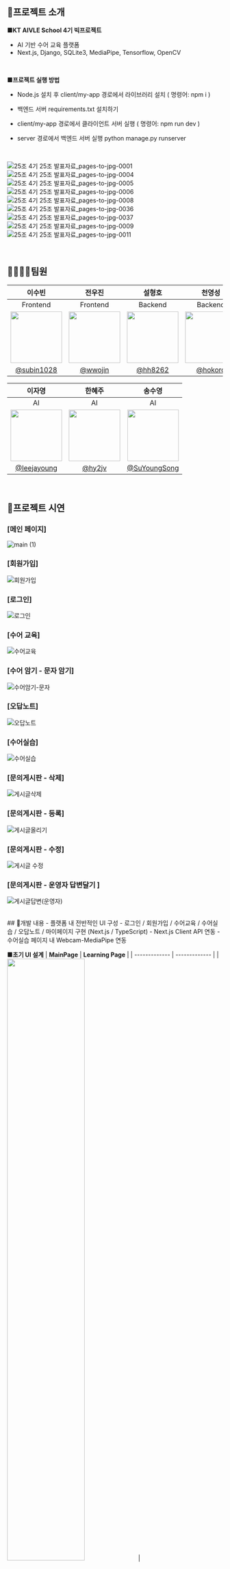 
## 📌프로젝트 소개
**■KT AIVLE School 4기 빅프로젝트**
- AI 기반 수어 교육 플랫폼
- Next.js, Django, SQLite3, MediaPipe, Tensorflow, OpenCV
<!-- - ✉️officialrossetta@gmail.com -->


<br>


**■프로젝트 실행 방법**
 - Node.js 설치 후 client/my-app 경로에서 라이브러리 설치 ( 명령어: npm i )
 - 백엔드 서버 requirements.txt 설치하기
 - client/my-app 경로에서 클라이언트 서버 실행 ( 명령어: npm run dev )
 - server 경로에서 백엔드 서버 실행 python manage.py runserver

   </br>
![25조  4기 25조 발표자료_pages-to-jpg-0001](https://github.com/SuYoungSong/Rossetta/assets/98371516/191749c3-8dce-4f6d-b868-fb64b596d811)
![25조  4기 25조 발표자료_pages-to-jpg-0004](https://github.com/SuYoungSong/Rossetta/assets/98371516/dcb4ca23-f4d3-4d47-a73b-9e21395b57c9)
![25조  4기 25조 발표자료_pages-to-jpg-0005](https://github.com/SuYoungSong/Rossetta/assets/98371516/8bdb0f67-7574-4496-9db4-b182f010f90f)
![25조  4기 25조 발표자료_pages-to-jpg-0006](https://github.com/SuYoungSong/Rossetta/assets/98371516/d82e6c83-97bd-439b-8b41-ca9b56d42fc7)
![25조  4기 25조 발표자료_pages-to-jpg-0008](https://github.com/SuYoungSong/Rossetta/assets/98371516/75f10642-46c0-476c-a2b5-a1f4b63f2bed)
![25조  4기 25조 발표자료_pages-to-jpg-0036](https://github.com/SuYoungSong/Rossetta/assets/98371516/ac089b75-07a9-4d7b-9385-72fbf41c4ae8)
![25조  4기 25조 발표자료_pages-to-jpg-0037](https://github.com/SuYoungSong/Rossetta/assets/98371516/9ef4140c-f11b-4be3-96d9-13ea5fbf6def)
![25조  4기 25조 발표자료_pages-to-jpg-0009](https://github.com/SuYoungSong/Rossetta/assets/98371516/6f62066e-8883-4e4d-b2b4-629cc6dac71f)
![25조  4기 25조 발표자료_pages-to-jpg-0011](https://github.com/SuYoungSong/Rossetta/assets/98371516/874c7416-c5c0-449c-837f-467f755aa208)



<br>

## 👨‍👩‍👧‍👧팀원
|이수빈|전우진|설형호|천영성|
|:-:|:-:|:-:|:-:|
|Frontend|Frontend|Backend|Backend|
|<img src='https://github.com/SuYoungSong/Rossetta/assets/98371516/c5a89c57-2561-4103-90c2-d25e4be7dda9' width=120 />|<img src='https://github.com/SuYoungSong/Rossetta/assets/98371516/351dd7f1-e0db-4b37-8fad-e4289ac3c133' width=120 />|<img src='https://github.com/SuYoungSong/Rossetta/assets/98371516/34f40b68-59cf-4a38-9b20-95e8a6767583' width=120 />|<img src='https://github.com/SuYoungSong/Rossetta/assets/98371516/8b5ea0b4-bc12-4b3b-b4ef-2bc4539ea081' width=120 />|
|[@subin1028](https://github.com/subin1028)|[@wwojin](https://github.com/jsm9194)|[@hh8262](https://github.com/hh8262)|[@hokoro](https://github.com/hokoro)|


|이자영|한혜주|송수영|
|:-:|:-:|:-:|
|AI|AI|AI|
|<img src='https://github.com/SuYoungSong/Rossetta/assets/98371516/eb18b171-6e13-4a3c-8ab4-96d3e3af5c35' width=120 />|<img src='https://github.com/SuYoungSong/Rossetta/assets/98371516/c2a4bbbf-e95d-4748-b24d-1e851f1dd838' width=120 />|<img src='https://github.com/SuYoungSong/Rossetta/assets/98371516/5fb92c4b-e2f8-4d3c-8726-0082e034e356' width=120 />|
|[@Ieejayoung](https://github.com/Ieejayoung) |[@hy2jv](https://github.com/hy2jv)|[@SuYoungSong](https://github.com/SuYoungSong)|

<br>

## 🔎프로젝트 시연
### [메인 페이지]
![main (1)](https://github.com/SuYoungSong/Rossetta/assets/98371516/d20e721b-e1a7-469d-a8e1-748f7c5e9914)

### [회원가입]
![회원가입](https://github.com/SuYoungSong/Rossetta/assets/80526924/a60b3d02-cb63-4fc6-a2f1-be289cbacc84)

### [로그인]
![로그인](https://github.com/SuYoungSong/Rossetta/assets/80526924/8bcfd62a-c7f8-4a62-9c30-5b110f58773d)

### [수어 교육]
![수어교육](https://github.com/SuYoungSong/Rossetta/assets/80526924/0c043c93-6702-43d2-bdf1-ac297e66d63a)


### [수어 암기 - 문자 암기]
![수어암기-문자](https://github.com/SuYoungSong/Rossetta/assets/80526924/494b0f62-bffb-48cc-88d8-421c2967e53a)

### [오답노트]
![오답노트](https://github.com/SuYoungSong/Rossetta/assets/80526924/9521e9f4-ae8d-4b7b-88e1-20f6849a33e5)

### [수어실습]
![수어실습](https://github.com/SuYoungSong/Rossetta/assets/80526924/732139db-ada4-4c27-916a-ab26e4470c2c)


### [문의게시판 - 삭제]
![게시글삭제](https://github.com/SuYoungSong/Rossetta/assets/80526924/e22a0f48-50b2-4d95-886a-f742b64a2ea6)


### [문의게시판 - 등록]
![게시글올리기](https://github.com/SuYoungSong/Rossetta/assets/80526924/ad73ff38-6fbb-400d-8c19-8f76748722ef)


### [문의게시판 - 수정]
![게시글 수정](https://github.com/SuYoungSong/Rossetta/assets/80526924/eb0df803-a986-45de-b925-d44027e28b9c)


### [문의게시판 - 운영자 답변달기 ]
![게시글답변(운영자)](https://github.com/SuYoungSong/Rossetta/assets/80526924/193dd174-8888-4fe4-b23d-2272c86e6c79)

<br>
## 🔧개발 내용
- 플랫폼 내 전반적인 UI 구성
- 로그인 / 회원가입 / 수어교육 / 수어실습 / 오답노트 / 마이페이지 구현 (Next.js / TypeScript)
- Next.js Client API 연동
- 수어실습 페이지 내 Webcam-MediaPipe 연동

</br>

**■초기 UI 설계**
| **MainPage**  | **Learning Page** |
| ------------- | ------------- |
| <img src="https://github.com/subin1028/Rossetta/assets/76259186/71cb2ffe-0c9a-4738-a709-e7a49ce3afdc" width="auto" height="60%"> | <img src="https://github.com/subin1028/Rossetta/assets/76259186/4e6f2d69-2b92-4e1b-a697-a79d4dca3260" width="auto" height="60%"> |


<br>


## 단어 모델 성능 지표
### LSTM Model

![model_loss_word](https://github.com/SuYoungSong/Rossetta/assets/98371516/22c1b3d4-2651-4019-a690-4f5c775601ed)|![model_acc_word](https://github.com/SuYoungSong/Rossetta/assets/98371516/9fef2deb-b347-442b-b334-5bec0db10ad1)
---|---|

![word_lstm_confusion_metrix](https://github.com/SuYoungSong/Rossetta/assets/98371516/a6277988-788d-4893-8658-144e3d8f30cf)


## 문장 모델 성능 지표
### GRU Model
![gru_grape](https://github.com/SuYoungSong/Rossetta/assets/98371516/3f1726ee-a568-4240-a602-f36ef96e1d8f)
![gru_confu](https://github.com/SuYoungSong/Rossetta/assets/98371516/e5f71a3e-6cf7-4375-8b0f-63acd8d99ee2)




